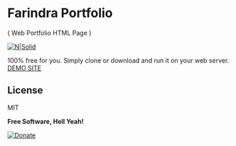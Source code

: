 # Farindra Portfolio
( Web Portfolio HTML Page )

  [![N|Solid](http://omnicode.am/pic/services/uikit.png)](https://getuikit.com/)

100% free for you. Simply clone or download and run it on your web server.
 [DEMO SITE](https://farindra.com/index.html?utm=GithubPotfolioTemplate)

License
----

MIT


**Free Software, Hell Yeah!**

[![Donate](https://img.shields.io/badge/Donate-PayPal-green.svg)](https://www.paypal.me/farindra)
